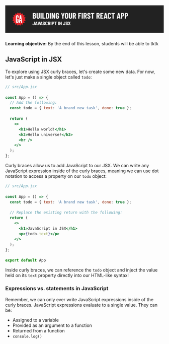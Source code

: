 # ![Building Your First React App - JavaScript in JSX](./assets/hero.png)

**Learning objective:** By the end of this lesson, students will be able to tktk

## JavaScript in JSX



To explore using JSX curly braces, let's create some new data. For now, let's just make a single object called `todo`:
```jsx
// src/App.jsx

const App = () => {
  // Add the following: 
  const todo = { text: 'A brand new task', done: true };

  return (
    <>
      <h1>Hello world!</h1>
      <h2>Hello universe!</h2>
      <hr />
    </>
  );
};
```

Curly braces allow us to add JavaScript to our JSX. We can write any JavaScript expression inside of the curly braces, meaning we can use dot notation to access a property on our `todo` object: 

```jsx
// src/App.jsx

const App = () => {
  const todo = { text: 'A brand new task', done: true };

  // Replace the existing return with the following: 
  return (
    <>
      <h1>JavaScript in JSX</h1>
      <p>{todo.text}</p>
    </>
  );
};

export default App
```

Inside curly braces, we can reference the `todo` object and inject the value held on its `text` property directly into our HTML-like syntax!

### Expressions vs. statements in JavaScript

Remember, we can only ever write JavaScript expressions inside of the curly braces. JavaScript expressions evaluate to a single value. They can be:

- Assigned to a variable
- Provided as an argument to a function
- Returned from a function
- `console.log()`


<!-- 
Objective: Demonstrate how to render dynamic data in JSX.

Topics:
Using JavaScript expressions to insert variable values into elements.
Handling variables and constants inside JSX.
Embedding JavaScript expressions in JSX (using curly braces {}).
Printing JS values to elements { }

<https://react.dev/learn/javascript-in-jsx-with-curly-braces> -->